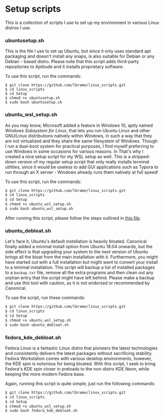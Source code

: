 # Setup scripts

This is a collection of scripts I use to set up my environment in various Linux distros I use.



### ubuntusetup.sh

This is the file I use to set up Ubuntu, but since it only uses standard apt packaging and doesn't install any snaps, is also suitable for Debian or any Debian - based distro. Please note that this script adds third-party repositories to Aptitude and it installs proprietary software.

To use this script, run the commands:

```shell
$ git clone https://github.com/lbrame/linux_scripts.git
$ cd linux_scripts
$ cd Setup
$ chmod +x ubuntusetup.sh
$ sudo bash ubuntusetup.sh
```



### ubuntu_wsl_setup.sh

As you may know, Microsoft added a feature in Windows 10, aptly named *Windows Subsystem for Linux*, that lets you run Ubuntu Linux and other GNU/Linux distributions natively within Windows, in such a way that they are not virtualized and they share the same filesystem of Windows. Though I run a dual-boot system for practical purposes, I find myself preferring to use Windows in some occasions for various reasons. In That's why I created a nice setup script for my WSL setup as well. This is a stripped-down version of my regular setup script that only really installs terminal utilities, since it would be useless to add GUI applications such as Typora to run through an X server - Windows already runs them natively at full speed!

To use this script, run the commands:

```bash
$ git clone https://github.com/lbrame/linux_scripts.git
$ cd linux_scripts
$ cd Setup
$ chmod +x ubuntu_wsl_setup.sh
$ sudo bash ubuntu_wsl_setup.sh
```
After running this script, please follow the steps outlined in [this file](https://github.com/lbrame/linux_scripts/blob/master/Setup/WSL_on_ZSH.md).



### ubuntu_debloat.sh

Let's face it, Ubuntu's default installation is heavily bloated. Canonical finally added a minimal install option from Ubuntu 18.04 onwards, but the side effect is that upgrading your system to the next version of Ubuntu brings all the bloat from the main installation with it. Furthermore, you might have started out with a full installation but might want to convert your install to a minimal installation. This script will backup a list of installed packages to a `backup.txt` file, remove all the extra programs and then clean out any orphan entry that the script might have left behind. Please make a backup and use this tool with caution, as it is not endorsed or recommended by Canonical.

To use the script, run these commands:

```bash
$ git clone https://github.com/lbrame/linux_scripts.git
$ cd linux_scripts
$ cd Setup
$ chmod +x ubuntu_wsl_setup.sh
$ sudo bash ubuntu_debloat.sh
```



### fedora_kde_debloat.sh

Fedora Linux is a fantastic Linux distro that pioneers the latest technologies and consistently delivers the latest packages without sacrificing stability. Fedora Workstation comes with various desktop environments, however, the KDE spin is notorious for being bloated. With this script, I seek to bring Fedora's KDE spin closer in preloads to the non-distro KDE Neon, while keeping the more modern Fedora base.

Again, running this script is quite simple, just run the following commands:

```bash
$ git clone https://github.com/lbrame/linux_scripts.git
$ cd linux_scripts
$ cd Setup
$ chmod +x ubuntu_wsl_setup.sh
$ sudo bash fedora_kde_debloat.sh
```


